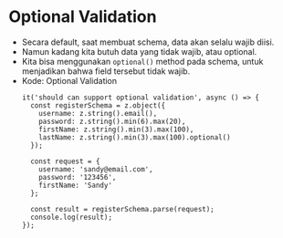 # Optional Validation
* Secara default, saat membuat schema, data akan selalu wajib diisi.
* Namun kadang kita butuh data yang tidak wajib, atau optional.
* Kita bisa menggunakan ``` optional() ``` method pada schema, untuk menjadikan bahwa field tersebut tidak wajib.
* Kode: Optional Validation
  ```TSX
  it('should can support optional validation', async () => {
    const registerSchema = z.object({
      username: z.string().email(),
      password: z.string().min(6).max(20),
      firstName: z.string().min(3).max(100),
      lastName: z.string().min(3).max(100).optional()
    });

    const request = {
      username: 'sandy@email.com',
      password: '123456',
      firstName: 'Sandy'
    };

    const result = registerSchema.parse(request);
    console.log(result);
  });
  ```
